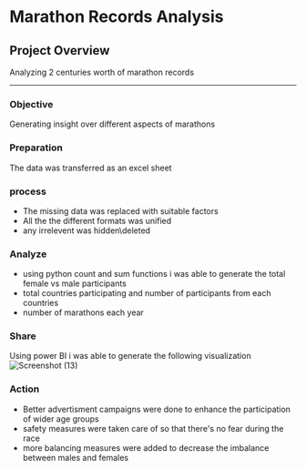 # Marathon Records Analysis
## Project Overview

Analyzing 2 centuries worth of marathon records 

---

### Objective 

Generating insight over different aspects of marathons

### Preparation

The data was transferred as an excel sheet


### process

- The missing data was replaced with suitable factors
- All the the different formats was unified
- any irrelevent was hidden\deleted

### Analyze 

- using python count and sum functions i was able to generate the total female vs male participants
- total countries participating and number of participants from each countries
- number of marathons each year

### Share 

Using power BI i was able to generate the following visualization
![Screenshot (13)](https://github.com/AbdelrahmanHemdan17/Marathon-Records-Analysis/assets/161534505/fba9928a-45e4-4016-9cd2-3883fe632aa9)

### Action 

- Better advertisment campaigns were done to enhance the participation of wider age groups
- safety measures were taken care of so that there's no fear during the race
- more balancing measures were added to decrease the imbalance between males and females
